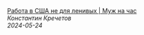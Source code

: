<!--2024-05-24 09:00:55-->
<div class="yb">
  <a class="nodecor" href="/posts.html?rabota/rabota_v_ssha_ne_dlya_lenivyh_muj_na_chas">
    <img class="preview" data-videoid="pGf523rSeus" src="https://i1.ytimg.com/vi/pGf523rSeus/hqdefault.jpg" align="middle" alt="">
  </a>
  <div class="inlbl text">
    <a class="nodecor" href="/posts.html?rabota/rabota_v_ssha_ne_dlya_lenivyh_muj_na_chas">Работа в США не для ленивых | Муж на час</a><br>
    <i class="smaller2">Константин Кречетов</i><br>
    <i class="smaller3">2024-05-24</i>
  </div>
</div>
